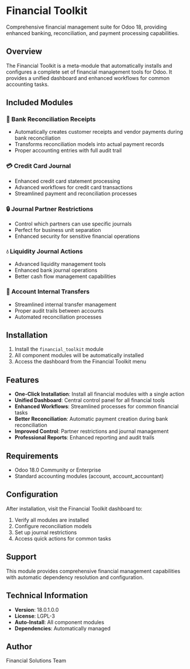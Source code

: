 # Financial Toolkit

Comprehensive financial management suite for Odoo 18, providing enhanced banking, reconciliation, and payment processing capabilities.

## Overview

The Financial Toolkit is a meta-module that automatically installs and configures a complete set of financial management tools for Odoo. It provides a unified dashboard and enhanced workflows for common accounting tasks.

## Included Modules

### 🏦 Bank Reconciliation Receipts
- Automatically creates customer receipts and vendor payments during bank reconciliation
- Transforms reconciliation models into actual payment records
- Proper accounting entries with full audit trail

### 💳 Credit Card Journal
- Enhanced credit card statement processing
- Advanced workflows for credit card transactions
- Streamlined payment and reconciliation processes

### 🔒 Journal Partner Restrictions  
- Control which partners can use specific journals
- Perfect for business unit separation
- Enhanced security for sensitive financial operations

### 💧 Liquidity Journal Actions
- Advanced liquidity management tools
- Enhanced bank journal operations
- Better cash flow management capabilities

### 🔄 Account Internal Transfers
- Streamlined internal transfer management
- Proper audit trails between accounts
- Automated reconciliation processes

## Installation

1. Install the `financial_toolkit` module
2. All component modules will be automatically installed
3. Access the dashboard from the Financial Toolkit menu

## Features

- **One-Click Installation**: Install all financial modules with a single action
- **Unified Dashboard**: Central control panel for all financial tools  
- **Enhanced Workflows**: Streamlined processes for common financial tasks
- **Better Reconciliation**: Automatic payment creation during bank reconciliation
- **Improved Control**: Partner restrictions and journal management
- **Professional Reports**: Enhanced reporting and audit trails

## Requirements

- Odoo 18.0 Community or Enterprise
- Standard accounting modules (account, account_accountant)

## Configuration

After installation, visit the Financial Toolkit dashboard to:
1. Verify all modules are installed
2. Configure reconciliation models
3. Set up journal restrictions
4. Access quick actions for common tasks

## Support

This module provides comprehensive financial management capabilities with automatic dependency resolution and configuration.

## Technical Information

- **Version**: 18.0.1.0.0
- **License**: LGPL-3
- **Auto-Install**: All component modules
- **Dependencies**: Automatically managed

## Author

Financial Solutions Team